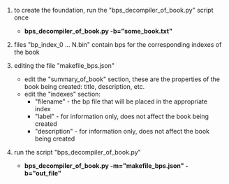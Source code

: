 1. to create the foundation, run the "bps_decompiler_of_book.py" script once
    - **bps_decompiler_of_book.py -b="some_book.txt"**

1. files "bp_index_0 ... N.bin" contain bps for the corresponding indexes of the book

1. editing the file "makefile_bps.json"
    - edit the "summary_of_book" section, these are the properties of the book being created: title, description, etc.
    - edit the "indexes" section:
        - "filename" - the bp file that will be placed in the appropriate index
        - "label" - for information only, does not affect the book being created
        - "description" - for information only, does not affect the book being created

1. run the script "bps_decompiler_of_book.py"
    - **bps_decompiler_of_book.py -m="makefile_bps.json" -b="out_file"**